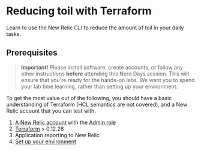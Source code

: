 # Reducing toil with Terraform

Learn to use the New Relic CLI to reduce the amount of toil in your daily tasks.

## Prerequisites

> **Important!** Please install software, create accounts, or follow any other instructions **before** attending this Nerd Days session. This will ensure that you're ready for the hands-on labs. We want you to spend your lab time learning, rather than setting up your environment.

To get the most value out of the following, you should have a basic understanding of Terraform (HCL semantics are not covered), and a New Relic account that you can test with.

1. [A New Relic account](https://newrelic.com/signup) with the [Admin role](https://docs.newrelic.com/docs/accounts/accounts-billing/new-relic-one-pricing-users/users-roles)
3. [Terraform](https://www.terraform.io/downloads.html) > 0.12.28
4. Application reporting to New Relic
5. [Set up your environment](https://github.com/newrelic-experimental/nerd-days-terraform#initial-setup)